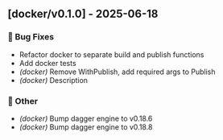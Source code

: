 ## [docker/v0.1.0] - 2025-06-18

### 🐛 Bug Fixes

- Refactor docker to separate build and publish functions
- Add docker tests
- *(docker)* Remove WithPublish, add required args to Publish
- *(docker)* Description

### 💼 Other

- *(docker)* Bump dagger engine to v0.18.6
- *(docker)* Bump dagger engine to v0.18.8

